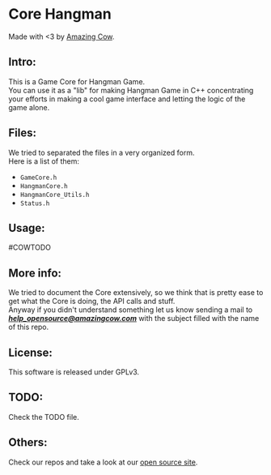 Core Hangman 
====
Made with <3 by [Amazing Cow](http://www.amazingcow.com).

<!-- ####################################################################### -->

## Intro:

This is a Game Core for Hangman Game.   
You can use it as a "lib" for making Hangman Game in C++ concentrating 
your efforts in making a cool game interface and letting the logic of the 
game alone.



<!-- ####################################################################### -->

## Files:

We tried to separated the files in a very organized form.   
Here is a list of them:

* ```GameCore.h```
* ```HangmanCore.h```
* ```HangmanCore_Utils.h```
* ```Status.h```


<!-- ####################################################################### -->

## Usage:

#COWTODO

<!-- ####################################################################### -->

## More info:

We tried to document the Core extensively, so we think that is pretty ease to 
get what the Core is doing, the API calls and stuff.   
Anyway if you didn't understand something let us know sending a mail to 
***help_opensource@amazingcow.com***  with the subject filled with the
name of this repo.


<!-- ####################################################################### -->

## License:
This software is released under GPLv3.


<!-- ####################################################################### -->

## TODO:
Check the TODO file.


<!-- ####################################################################### -->

## Others:
Check our repos and take a look at our [open source site](http://opensource.amazingcow.com).
